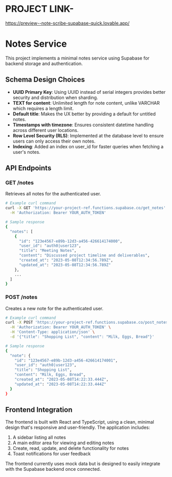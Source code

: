 # PROJECT LINK-
https://preview--note-scribe-supabase-quick.lovable.app/
# Notes Service

This project implements a minimal notes service using Supabase for backend storage and authentication.


## Schema Design Choices

- **UUID Primary Key**: Using UUID instead of serial integers provides better security and distribution when sharding.
- **TEXT for content**: Unlimited length for note content, unlike VARCHAR which requires a length limit.
- **Default title**: Makes the UX better by providing a default for untitled notes.
- **Timestamps with timezone**: Ensures consistent datetime handling across different user locations.
- **Row Level Security (RLS)**: Implemented at the database level to ensure users can only access their own notes.
- **Indexing**: Added an index on user_id for faster queries when fetching a user's notes.

## API Endpoints

### GET /notes

Retrieves all notes for the authenticated user.

```bash
# Example curl command
curl -X GET 'https://your-project-ref.functions.supabase.co/get_notes' \
  -H 'Authorization: Bearer YOUR_AUTH_TOKEN'

# Sample response
{
  "notes": [
    {
      "id": "123e4567-e89b-12d3-a456-426614174000",
      "user_id": "auth0|user123",
      "title": "Meeting Notes",
      "content": "Discussed project timeline and deliverables",
      "created_at": "2023-05-08T12:34:56.789Z",
      "updated_at": "2023-05-08T12:34:56.789Z"
    },
    ...
  ]
}
```

### POST /notes

Creates a new note for the authenticated user.

```bash
# Example curl command
curl -X POST 'https://your-project-ref.functions.supabase.co/post_notes' \
  -H 'Authorization: Bearer YOUR_AUTH_TOKEN' \
  -H 'Content-Type: application/json' \
  -d '{"title": "Shopping List", "content": "Milk, Eggs, Bread"}'

# Sample response
{
  "note": {
    "id": "123e4567-e89b-12d3-a456-426614174001",
    "user_id": "auth0|user123",
    "title": "Shopping List",
    "content": "Milk, Eggs, Bread",
    "created_at": "2023-05-08T14:22:33.444Z",
    "updated_at": "2023-05-08T14:22:33.444Z"
  }
}
```

## Frontend Integration

The frontend is built with React and TypeScript, using a clean, minimal design that's responsive and user-friendly. The application includes:

1. A sidebar listing all notes
2. A main editor area for viewing and editing notes
3. Create, read, update, and delete functionality for notes
4. Toast notifications for user feedback

The frontend currently uses mock data but is designed to easily integrate with the Supabase backend once connected.
